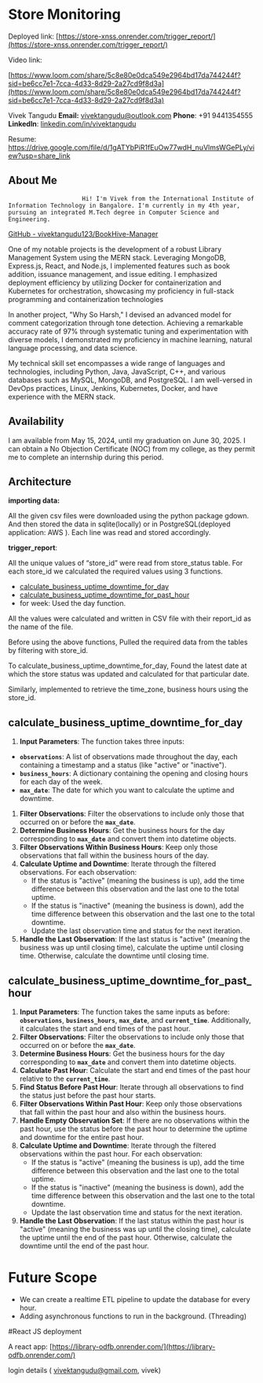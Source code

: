 # Store Monitoring

[](https://github.com/vivektangudu123/store)

 Deployed link:    [https://store-xnss.onrender.com/trigger_report/](https://store-xnss.onrender.com/trigger_report/)

Video link: 

[https://www.loom.com/share/5c8e80e0dca549e2964bd17da744244f?sid=be6cc7e1-7cca-4d33-8d29-2a27cd9f8d3a](https://www.loom.com/share/5c8e80e0dca549e2964bd17da744244f?sid=be6cc7e1-7cca-4d33-8d29-2a27cd9f8d3a)

Vivek Tangudu
**Email:** vivektangudu@outlook.com 
**Phone**: +91 9441354555
**LinkedIn**: [linkedin.com/in/vivektangudu](http://linkedin.com/in/vivektangudu)

Resume: https://drive.google.com/file/d/1gATYbPiR1fEuOw77wdH_nuVlmsWGePLy/view?usp=share_link

## About Me

                         Hi! I'm Vivek from the International Institute of Information Technology in Bangalore. I'm currently in my 4th year, pursuing an integrated M.Tech degree in Computer Science and Engineering.

[GitHub - vivektangudu123/BookHive-Manager](https://github.com/vivektangudu123/BookHive-Manager)

One of my notable projects is the development of a robust Library Management System using the MERN stack. Leveraging MongoDB, Express.js, React, and Node.js, I implemented features such as book addition, issuance management, and issue editing. I emphasized deployment efficiency by utilizing Docker for containerization and Kubernetes for orchestration, showcasing my proficiency in full-stack programming and containerization technologies

In another project, "Why So Harsh," I devised an advanced model for comment categorization through tone detection. Achieving a remarkable accuracy rate of 97% through systematic tuning and experimentation with diverse models, I demonstrated my proficiency in machine learning, natural language processing, and data science.

My technical skill set encompasses a wide range of languages and technologies, including Python, Java, JavaScript, C++, and various databases such as MySQL, MongoDB, and PostgreSQL. I am well-versed in DevOps practices, Linux, Jenkins, Kubernetes, Docker, and have experience with the MERN stack.

## Availability

I am available from May 15, 2024, until my graduation on June 30, 2025. I can obtain a No Objection Certificate (NOC) from my college, as they permit me to complete an internship during this period.

## Architecture

**importing data:**

All the given csv files were downloaded using the python package gdown. And then stored the data in sqlite(locally) or in PostgreSQL(deployed application: AWS ). Each line was read and stored accordingly.

**trigger_report**:

 All the unique values of “store_id” were read from store_status table. For each store_id we calculated the required values using 3 functions.

- [calculate_business_uptime_downtime_for_day](https://www.notion.so/Store-Monitoring-62920705299f4d4899e72b1684342360?pvs=21)
- [calculate_business_uptime_downtime_for_past_hour](https://www.notion.so/Store-Monitoring-62920705299f4d4899e72b1684342360?pvs=21)
- for week: Used the day function.

All the values were calculated and written in CSV file with their report_id as the name of the file.

Before using the above functions, Pulled the required data from the tables by filtering with store_id.

To calculate_business_uptime_downtime_for_day, Found the latest date at which the store status was updated and calculated for that particular date.

Similarly, implemented to retrieve the time_zone, business hours using the store_id.

## calculate_business_uptime_downtime_for_day

1. **Input Parameters**: The function takes three inputs:
- **`observations`**: A list of observations made throughout the day, each containing a timestamp and a status (like "active" or "inactive").
- **`business_hours`**: A dictionary containing the opening and closing hours for each day of the week.
- **`max_date`**: The date for which you want to calculate the uptime and downtime.
1. **Filter Observations**: Filter the observations to include only those that occurred on or before the **`max_date`**.
2. **Determine Business Hours**: Get the business hours for the day corresponding to **`max_date`** and convert them into datetime objects.
3. **Filter Observations Within Business Hours**: Keep only those observations that fall within the business hours of the day.
4. **Calculate Uptime and Downtime**: Iterate through the filtered observations. For each observation:
    - If the status is "active" (meaning the business is up), add the time difference between this observation and the last one to the total uptime.
    - If the status is "inactive" (meaning the business is down), add the time difference between this observation and the last one to the total downtime.
    - Update the last observation time and status for the next iteration.
5. **Handle the Last Observation**: If the last status is "active" (meaning the business was up until closing time), calculate the uptime until closing time. Otherwise, calculate the downtime until closing time.

## calculate_business_uptime_downtime_for_past_hour

1. **Input Parameters**: The function takes the same inputs as before: **`observations`**, **`business_hours`**, **`max_date`**, and **`current_time`**. Additionally, it calculates the start and end times of the past hour.
2. **Filter Observations**: Filter the observations to include only those that occurred on or before the **`max_date`**.
3. **Determine Business Hours**: Get the business hours for the day corresponding to **`max_date`** and convert them into datetime objects.
4. **Calculate Past Hour**: Calculate the start and end times of the past hour relative to the **`current_time`**.
5. **Find Status Before Past Hour**: Iterate through all observations to find the status just before the past hour starts.
6. **Filter Observations Within Past Hour**: Keep only those observations that fall within the past hour and also within the business hours.
7. **Handle Empty Observation Set**: If there are no observations within the past hour, use the status before the past hour to determine the uptime and downtime for the entire past hour.
8. **Calculate Uptime and Downtime**: Iterate through the filtered observations within the past hour. For each observation:
    - If the status is "active" (meaning the business is up), add the time difference between this observation and the last one to the total uptime.
    - If the status is "inactive" (meaning the business is down), add the time difference between this observation and the last one to the total downtime.
    - Update the last observation time and status for the next iteration.
9. **Handle the Last Observation**: If the last status within the past hour is "active" (meaning the business was up until the closing time), calculate the uptime until the end of the past hour. Otherwise, calculate the downtime until the end of the past hour.

# Future Scope

- We can create a realtime ETL pipeline to update the database for every hour.
- Adding asynchronous functions to run in the background. (Threading)

#React JS deployment 

A react app: [https://library-odfb.onrender.com/](https://library-odfb.onrender.com/) 

login details ( vivektangudu@gmail.com, vivek)
